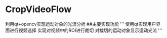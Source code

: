 # CropVideoFlow
利用qt+opencv实现运动对象的光流分析
##主要实现功能
'''
使用qt实现用户界面进行视频选择
实现对视频中的ROI进行裁切
对裁切的运动对象显示运动光流
'''

